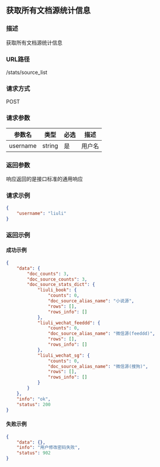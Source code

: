 ## 获取所有文档源统计信息

### 描述

获取所有文档源统计信息

### URL路径

/stats/source_list

### 请求方式

POST

### 请求参数

| 参数名   | 类型   | 必选 | 描述   |
| -------- | ------ | ---- | ------ |
| username | string | 是   | 用户名 |

### 返回参数

响应返回的是接口标准的通用响应

### 请求示例

```json
{
    "username": "liuli"
}
```

### 返回示例

#### 成功示例

```json
{
    "data": {
        "doc_counts": 3,
        "doc_source_counts": 3,
        "doc_source_stats_dict": {
            "liuli_book": {
                "counts": 0,
                "doc_source_alias_name": "小说源",
                "rows": [],
                "rows_info": []
            },
            "liuli_wechat_feeddd": {
                "counts": 0,
                "doc_source_alias_name": "微信源(feeddd)",
                "rows": [],
                "rows_info": []
            },
            "liuli_wechat_sg": {
                "counts": 0,
                "doc_source_alias_name": "微信源(搜狗)",
                "rows": [],
                "rows_info": []
            }
        }
    },
    "info": "ok",
    "status": 200
}
```

#### 失败示例

```json
{
    "data": {},
    "info": "用户修改密码失败",
    "status": 902
}
```
